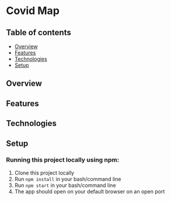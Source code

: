 # Covid Map

## Table of contents

- [Overview](#overview) 
- [Features](#features)
- [Technologies](#technologies)
- [Setup](#setup)

## Overview

## Features

## Technologies

## Setup

### Running this project locally using npm:

1. Clone this project locally
2. Run `npm install` in your bash/command line
3. Run `npm start` in your bash/command line
4. The app should open on your default browser on an open port
